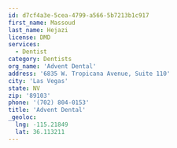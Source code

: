 ```yaml
---
id: d7cf4a3e-5cea-4799-a566-5b7213b1c917
first_name: Massoud
last_name: Hejazi
license: DMD
services:
  - Dentist
category: Dentists
org_name: 'Advent Dental'
address: '6835 W. Tropicana Avenue, Suite 110'
city: 'Las Vegas'
state: NV
zip: '89103'
phone: '(702) 804-0153'
title: 'Advent Dental'
_geoloc:
  lng: -115.21849
  lat: 36.113211
---
```

